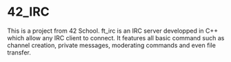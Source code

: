 # 42_IRC

This is a project from 42 School.
ft_irc is an IRC server developped in C++ which allow any IRC client to connect.
It features all basic command such as channel creation, private messages, moderating commands and even file transfer.

